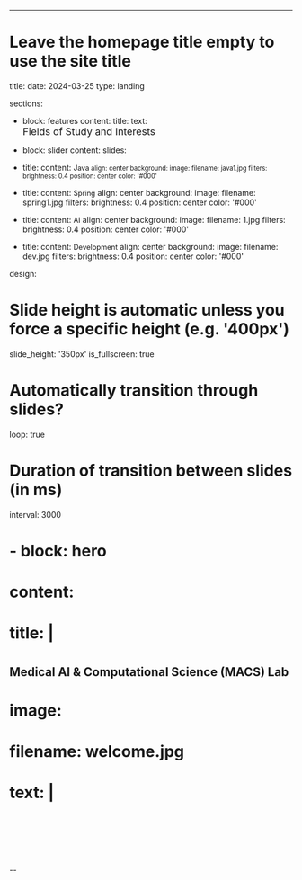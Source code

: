 ---
# Leave the homepage title empty to use the site title
title:
date: 2024-03-25
type: landing

sections:

- block: features
content:
title:
text: <br><span style="font-size:125%">Fields of Study and Interests</span>

- block: slider
content:
slides:

- title:
content: <span style="font-size:90%">Java<span style="font-size:90%">
align: center
background:
image:
filename: java1.jpg
filters:
brightness: 0.4
position: center
color: '#000'

- title:
content: <span style="font-size:90%">Spring</span>
align: center
background:
image:
filename: spring1.jpg
filters:
brightness: 0.4
position: center
color: '#000'

- title:
content: <span style="font-size:90%">AI</span>
align: center
background:
image:
filename: 1.jpg
filters:
brightness: 0.4
position: center
color: '#000'

- title:
content: <span style="font-size:90%">Development</span>
align: center
background:
image:
filename: dev.jpg
filters:
brightness: 0.4
position: center
color: '#000'

design:
# Slide height is automatic unless you force a specific height (e.g. '400px')
slide_height: '350px'
is_fullscreen: true
# Automatically transition through slides?
loop: true
# Duration of transition between slides (in ms)
interval: 3000

# - block: hero
#   content:
#     title: |
#       <span style="font-size:75%">Medical AI & Computational Science (MACS) Lab</span>
#     image:
#       filename: welcome.jpg
#     text: |
#       <br>

#       <span style="font-size:75%"></span>

--
